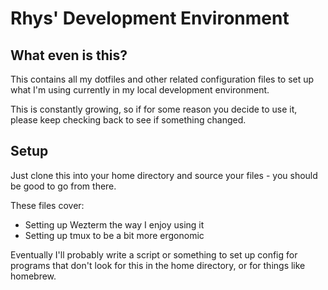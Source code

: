 # Rhys' Development Environment

## What even is this?

This contains all my dotfiles and other related configuration files to set up what I'm using currently in my local development environment.

This is constantly growing, so if for some reason you decide to use it, please keep checking back to see if something changed.

## Setup

Just clone this into your home directory and source your files - you should be good to go from there.

These files cover:
- Setting up Wezterm the way I enjoy using it
- Setting up tmux to be a bit more ergonomic

Eventually I'll probably write a script or something to set up config for programs that don't look for this in the home directory, or for things like homebrew.
